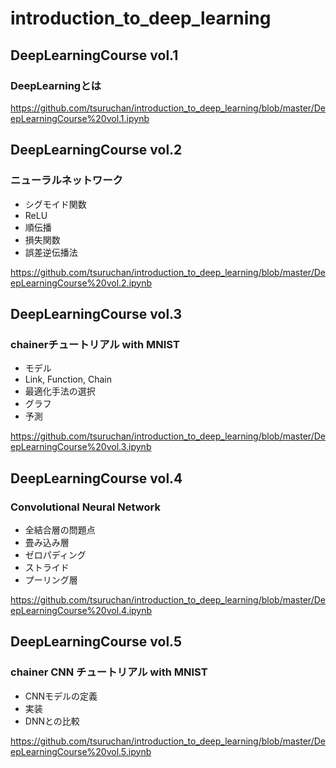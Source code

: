 # introduction_to_deep_learning

## DeepLearningCourse vol.1
### DeepLearningとは

https://github.com/tsuruchan/introduction_to_deep_learning/blob/master/DeepLearningCourse%20vol.1.ipynb


## DeepLearningCourse vol.2
### ニューラルネットワーク
- シグモイド関数
- ReLU
- 順伝播
- 損失関数
- 誤差逆伝播法

https://github.com/tsuruchan/introduction_to_deep_learning/blob/master/DeepLearningCourse%20vol.2.ipynb

## DeepLearningCourse vol.3
### chainerチュートリアル with MNIST
- モデル
- Link, Function, Chain
- 最適化手法の選択
- グラフ
- 予測

https://github.com/tsuruchan/introduction_to_deep_learning/blob/master/DeepLearningCourse%20vol.3.ipynb

## DeepLearningCourse vol.4
### Convolutional Neural Network
- 全結合層の問題点
- 畳み込み層
- ゼロパディング
- ストライド
- プーリング層

https://github.com/tsuruchan/introduction_to_deep_learning/blob/master/DeepLearningCourse%20vol.4.ipynb

## DeepLearningCourse vol.5
### chainer CNN チュートリアル with MNIST
- CNNモデルの定義
- 実装
- DNNとの比較

https://github.com/tsuruchan/introduction_to_deep_learning/blob/master/DeepLearningCourse%20vol.5.ipynb